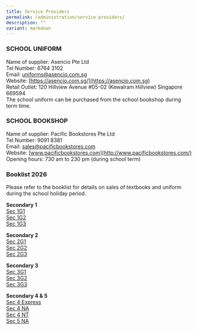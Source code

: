 ```yaml
---
title: Service Providers
permalink: /administration/service-providers/
description: ""
variant: markdown
---
```

### SCHOOL UNIFORM 
Name of supplier:  Asencio Pte Ltd<br> 
Tel Number: 6764 3102   <br>
Email:&nbsp;[uniforms@asencio.com.sg](mailto:uniforms@asencio.com.sg)  <br>
Website: [https://asencio.com.sg/](https://asencio.com.sg)  <br> 
Retail Outlet: 120 Hillview Avenue #05-02 (Kewalram Hillview) Singapore 669594<br>
The school uniform can be purchased from the school bookshop during term time.


### **SCHOOL BOOKSHOP**  

Name of supplier: Pacific Bookstores Pte Ltd <br>
Tel Number: 9091 8381 <br>
Email:&nbsp;[sales@pacificbookstores.com](mailto:sales@pacificbookstores.com) <br>
Website:&nbsp;[www.pacificbookstores.com](http://www.pacificbookstores.com/) <br>
Opening hours: 730 am to 230 pm (during school term)

### Booklist 2026
Please refer to the booklist for details on sales of textbooks and uniform during the school holiday period.

**Secondary 1**<br>
[Sec 1G1](https://drive.google.com/file/d/1K6b_nEYkLSGMP4kOvIqTIrk4Tn0VtMVB/view?usp=sharing)<br>
[Sec 1G2](https://drive.google.com/file/d/1HW22DiKTXh1yICfxDvYDG8mIgpO45PlK/view?usp=sharing)<br>
[Sec 1G3](https://drive.google.com/file/d/17ApSraPtQFG-RTHKOf939d2LnK1VLdCs/view?usp=sharing)<br>

**Secondary 2**<br>
[Sec 2G1](https://drive.google.com/file/d/1H-0wUb0kbw-Au-c1qUpal1egJJs1DgSC/view?usp=sharing)<br>
[Sec 2G2](https://drive.google.com/file/d/1g8f-RI0pCaMad9aNZ0uL0QhIsYKn9J81/view?usp=sharing)<br>
[Sec 2G3](https://drive.google.com/file/d/11S6UF_8JQQcR_95AFM5mphB7mFTCXQQM/view?usp=sharing)<br>

**Secondary 3**<br>
[Sec 3G1](https://drive.google.com/file/d/1duTVDASM9XdJc4twN4KH44VFZjyfNNYE/view?usp=sharing)<br>
[Sec 3G2](https://drive.google.com/file/d/1E6GAtAW7Vri_awfmsCIyHPPTrEZml2pS/view?usp=sharing)<br>
[Sec 3G3](https://drive.google.com/file/d/10S03bFGsD2siQH0TrlgBpZEd0COIvou5/view?usp=sharing)<br>


**Secondary 4 &amp; 5**<br>
[Sec 4 Express](https://drive.google.com/file/d/1Dg_ThoN95WdnwprtJ0mzBimPD9SbAHbf/view?usp=sharing)<br>
[Sec 4 NA](https://drive.google.com/file/d/13CMcTeiZwVfaAmBX6ll9XpbF1RS9hHKK/view?usp=sharing)<br>
[Sec 4 NT](https://drive.google.com/file/d/1DAe38hbZTRIX13GM8TE1xJZ3m1k9V8B7/view?usp=sharing)<br>
[Sec 5 NA](https://drive.google.com/file/d/11ycqs9dxZ75dgNNpFlmZccwX_ulhshSn/view?usp=sharing)<br>